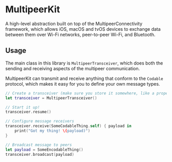 # MultipeerKit

A high-level abstraction built on top of the MultipeerConnectivity framework, which allows iOS, macOS and tvOS devices to exchange data between them over Wi-Fi networks, peer-to-peer Wi-Fi, and Bluetooth.

## Usage

The main class in this library is `MultipeerTransceiver`, which does both the sending and receiving aspects of the multipeer communication.

MultipeerKit can transmit and receive anything that conform to the `Codable` protocol, which makes it easy for you to define your own message types.

```swift
// Create a transceiver (make sure you store it somewhere, like a property)
let transceiver = MultipeerTransceiver()

// Start it up!
transceiver.resume()

// Configure message receivers
transceiver.receive(SomeCodableThing.self) { payload in
	print("Got my thing! \(payload)")
}

// Broadcast message to peers
let payload = SomeEncodableThing()
transceiver.broadcast(payload)
```